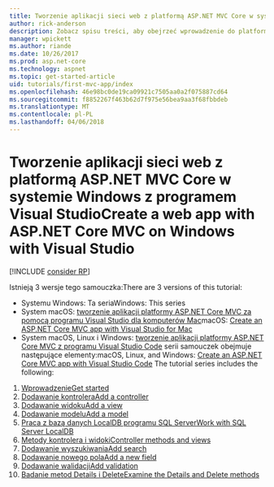 ```yaml
---
title: Tworzenie aplikacji sieci web z platformą ASP.NET MVC Core w systemie Windows z programem Visual Studio
author: rick-anderson
description: Zobacz spisu treści, aby obejrzeć wprowadzenie do platformy ASP.NET Core MVC za pomocą programu Visual Studio w systemie Windows.
manager: wpickett
ms.author: riande
ms.date: 10/26/2017
ms.prod: asp.net-core
ms.technology: aspnet
ms.topic: get-started-article
uid: tutorials/first-mvc-app/index
ms.openlocfilehash: 46e98bc0de19ca09921c7505aa0a2f075887cd64
ms.sourcegitcommit: f8852267f463b62d7f975e56bea9aa3f68fbbdeb
ms.translationtype: MT
ms.contentlocale: pl-PL
ms.lasthandoff: 04/06/2018
---
```

# <a name="create-a-web-app-with-aspnet-core-mvc-on-windows-with-visual-studio"></a><span data-ttu-id="877dd-103">Tworzenie aplikacji sieci web z platformą ASP.NET MVC Core w systemie Windows z programem Visual Studio</span><span class="sxs-lookup"><span data-stu-id="877dd-103">Create a web app with ASP.NET Core MVC on Windows with Visual Studio</span></span>

[!INCLUDE [consider RP](../../includes/razor.md)]

<span data-ttu-id="877dd-104">Istnieją 3 wersje tego samouczka:</span><span class="sxs-lookup"><span data-stu-id="877dd-104">There are 3 versions of this tutorial:</span></span>

* <span data-ttu-id="877dd-105">Systemu Windows: Ta seria</span><span class="sxs-lookup"><span data-stu-id="877dd-105">Windows: This series</span></span>
* <span data-ttu-id="877dd-106">System macOS: [tworzenie aplikacji platformy ASP.NET Core MVC za pomocą programu Visual Studio dla komputerów Mac](xref:tutorials/first-mvc-app-mac/start-mvc)</span><span class="sxs-lookup"><span data-stu-id="877dd-106">macOS: [Create an ASP.NET Core MVC app with Visual Studio for Mac](xref:tutorials/first-mvc-app-mac/start-mvc)</span></span>
* <span data-ttu-id="877dd-107">System macOS, Linux i Windows: [tworzenie aplikacji platformy ASP.NET Core MVC z programu Visual Studio Code](xref:tutorials/first-mvc-app-xplat/start-mvc) serii samouczek obejmuje następujące elementy:</span><span class="sxs-lookup"><span data-stu-id="877dd-107">macOS, Linux, and Windows: [Create an ASP.NET Core MVC app with Visual Studio Code](xref:tutorials/first-mvc-app-xplat/start-mvc) The tutorial series includes the following:</span></span>

1. [<span data-ttu-id="877dd-108">Wprowadzenie</span><span class="sxs-lookup"><span data-stu-id="877dd-108">Get started</span></span>](start-mvc.md)
1. [<span data-ttu-id="877dd-109">Dodawanie kontrolera</span><span class="sxs-lookup"><span data-stu-id="877dd-109">Add a controller</span></span>](adding-controller.md)
1. [<span data-ttu-id="877dd-110">Dodawanie widoku</span><span class="sxs-lookup"><span data-stu-id="877dd-110">Add a view</span></span>](adding-view.md)
1. [<span data-ttu-id="877dd-111">Dodawanie modelu</span><span class="sxs-lookup"><span data-stu-id="877dd-111">Add a model</span></span>](adding-model.md)
1. [<span data-ttu-id="877dd-112">Praca z bazą danych LocalDB programu SQL Server</span><span class="sxs-lookup"><span data-stu-id="877dd-112">Work with SQL Server LocalDB</span></span>](working-with-sql.md)
1. [<span data-ttu-id="877dd-113">Metody kontrolera i widoki</span><span class="sxs-lookup"><span data-stu-id="877dd-113">Controller methods and views</span></span>](controller-methods-views.md)
1. [<span data-ttu-id="877dd-114">Dodawanie wyszukiwania</span><span class="sxs-lookup"><span data-stu-id="877dd-114">Add search</span></span>](search.md)
1. [<span data-ttu-id="877dd-115">Dodawanie nowego pola</span><span class="sxs-lookup"><span data-stu-id="877dd-115">Add a new field</span></span>](new-field.md)
1. [<span data-ttu-id="877dd-116">Dodawanie walidacji</span><span class="sxs-lookup"><span data-stu-id="877dd-116">Add validation</span></span>](validation.md)
1. [<span data-ttu-id="877dd-117">Badanie metod Details i Delete</span><span class="sxs-lookup"><span data-stu-id="877dd-117">Examine the Details and Delete methods</span></span>](details.md)
